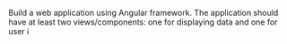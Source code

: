 Build a web application using Angular framework.
The application should have at least two views/components: one for displaying data and one for user i
